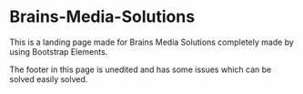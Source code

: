 # Brains-Media-Solutions
This is a landing page made for Brains Media Solutions completely made by using Bootstrap Elements.

The footer in this page is unedited and has some issues which can be solved easily solved.
